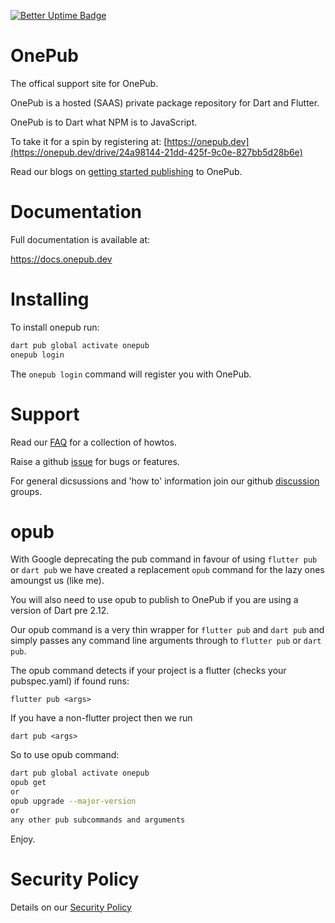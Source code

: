 [![Better Uptime Badge](https://betteruptime.com/status-badges/v1/monitor/e98h.svg)](https://betteruptime.com/?utm_source=status_badge)

# OnePub

The offical support site for OnePub.

OnePub is a hosted (SAAS) private package repository for Dart and Flutter.

OnePub is to Dart what NPM is to JavaScript.

To take it for a spin by registering at:
[https://onepub.dev](https://onepub.dev/drive/24a98144-21dd-425f-9c0e-827bb5d28b6e)


Read our blogs on [getting started publishing](https://onepub.dev/drive/73982f1b-4cee-4679-8043-ae5f2ee7330c) to OnePub.


# Documentation
Full documentation is available at:

https://docs.onepub.dev

# Installing
To install onepub run:

```bash
dart pub global activate onepub
onepub login
```
The `onepub login` command will register you with OnePub.


# Support
Read our [FAQ](https://onepub.dev/drive/235a56e4-fbc2-4e56-8442-e57dc357cd8a) for a collection of howtos.

Raise a github [issue](https://github.com/onepub-dev/onepub/issues) for bugs or features.

For general dicsussions and 'how to' information join our github [discussion](https://github.com/onepub-dev/onepub/discussions) groups.

# opub

With Google deprecating the pub command in favour of using `flutter pub` or `dart pub`
we have created a replacement `opub` command for the lazy ones amoungst us (like me).

You will also need to use opub to publish to OnePub if you are using a version of Dart pre 2.12.

Our opub command is a very thin wrapper for `flutter pub` and `dart pub` and simply
passes any command line arguments through to `flutter pub` or `dart pub`.


The opub command detects if your project is a flutter (checks your pubspec.yaml)
if found runs:

`flutter pub <args>`

If you have a non-flutter project then we run

`dart pub <args>`


So to use opub command:

```bash
dart pub global activate onepub
opub get
or
opub upgrade --major-version
or
any other pub subcommands and arguments
```

Enjoy.


# Security Policy
Details on our [Security Policy](https://github.com/onepub-dev/onepub/blob/master/SECURITY.md)

